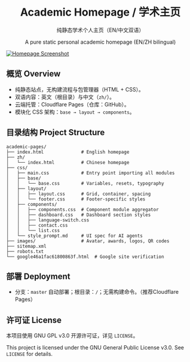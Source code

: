 <h1 align="center">Academic Homepage / 学术主页</h1>

<p align="center">纯静态学术个人主页（EN/中文双语）</p>
<p align="center">A pure static personal academic homepage (EN/ZH bilingual)</p>

[![Homepage Screenshot](https://cdn.jsdelivr.net/gh/gone1724/academic-sources@master/Screenshot/homepage_rounded.png)](https://academic-24s.pages.dev/)

## 概览 Overview

- 纯静态站点，无构建流程与包管理器（HTML + CSS）。
- 双语内容：英文（根目录）与中文（`zh/`）。
- 云端托管：Cloudflare Pages（仓库：GitHub）。
- 模块化 CSS 架构：`base → layout → components`。

## 目录结构 Project Structure

```
academic-pages/
├── index.html              # English homepage
├── zh/
│   └── index.html          # Chinese homepage
├── css/
│   ├── main.css            # Entry point importing all modules
│   ├── base/
│   │   └── base.css        # Variables, resets, typography
│   ├── layout/
│   │   ├── layout.css      # Grid, container, spacing
│   │   └── footer.css      # Footer-specific styles
│   ├── components/
│   │   ├── components.css  # Component module aggregator
│   │   ├── dashboard.css   # Dashboard section styles
│   │   ├── language-switch.css
│   │   ├── contact.css
│   │   └── list.css
│   └── style_prompt.md     # UI spec for AI agents
├── images/                 # Avatar, awards, logos, QR codes
├── sitemap.xml
├── robots.txt
└── google46a1fac61800863f.html  # Google site verification
```

## 部署 Deployment

- 分支：`master` 自动部署；根目录：`/`；无需构建命令。（推荐Cloudflare Pages）

## 许可证 License

本项目使用 GNU GPL v3.0 开源许可证，详见 `LICENSE`。

This project is licensed under the GNU General Public License v3.0. See `LICENSE` for details.
